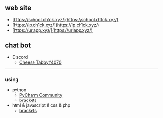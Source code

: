 ## web site
- [https://school.ch1ck.xyz/](https://school.ch1ck.xyz/)
- [https://ip.ch1ck.xyz/](https://ip.ch1ck.xyz/)
- [https://urlapp.xyz/](https://urlapp.xyz/)


## chat bot
- Discord
    - [Cheese Tabby#4070](https://discord.com/api/oauth2/authorize?client_id=730797542065045504&permissions=35904&scope=bot)

---

### using
- python
    - [PyCharm Community](https://www.jetbrains.com/pycharm/)
    - [brackets](https://github.com/adobe/brackets)
- html & javascript & css & php
    - [brackets](https://github.com/adobe/brackets)
